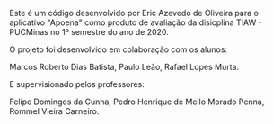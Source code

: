 Este é um código desenvolvido por Eric Azevedo de Oliveira para o aplicativo "Apoena" 
como produto de avaliação da disicplina TIAW - PUCMinas no 1º semestre do ano de 2020.

O projeto foi desenvolvido em colaboração com os alunos:

Marcos Roberto Dias Batista,
Paulo Leão,
Rafael Lopes Murta.

E supervisionado pelos professores:

Felipe Domingos da Cunha,
Pedro Henrique de Mello Morado Penna,
Rommel Vieira Carneiro.

